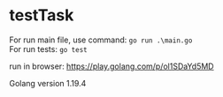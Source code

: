 # testTask
For run main file, use command:  `go run .\main.go` <br>
For run tests: `go test` <br>

run in browser:
https://play.golang.com/p/ol1SDaYd5MD

Golang version 1.19.4 
